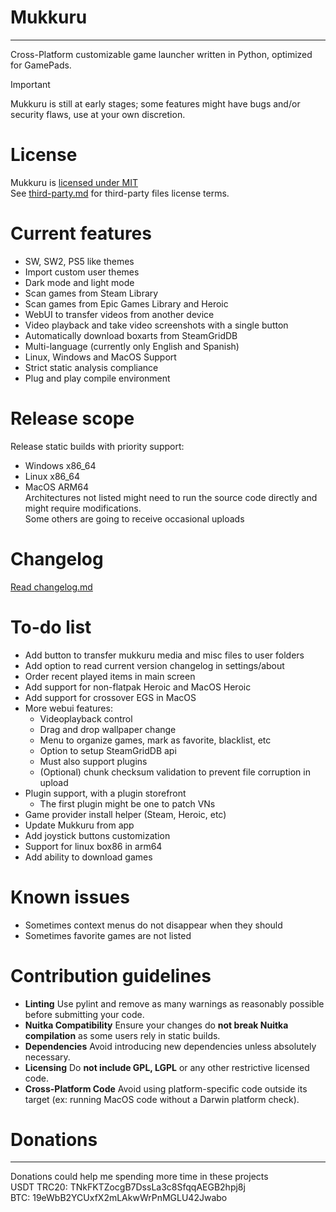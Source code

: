 # Mukkuru
-----------------
Cross-Platform customizable game launcher written in Python, optimized for GamePads.<br/>
> [!IMPORTANT]
> Mukkuru is still at early stages; some features might have bugs and/or security flaws, use at your own discretion.<br/>
# License
Mukkuru is [licensed under MIT](LICENSE)<br/>
See [third-party.md](docs/third-party.md) for third-party files license terms.<br/>

# Current features
- SW, SW2, PS5 like themes<br/>
- Import custom user themes<br/>
- Dark mode and light mode<br/>
- Scan games from Steam Library<br/>
- Scan games from Epic Games Library and Heroic<br/>
- WebUI to transfer videos from another device<br/>
- Video playback and take video screenshots with a single button<br/>
- Automatically download boxarts from SteamGridDB<br/>
- Multi-language (currently only English and Spanish) <br/>
- Linux, Windows and MacOS Support<br/>
- Strict static analysis compliance<br/>
- Plug and play compile environment<br/>

# Release scope
Release static builds with priority support:<br/>
- Windows x86_64<br/>
- Linux x86_64<br/>
- MacOS ARM64<br/>
Architectures not listed might need to run the source code directly and might require modifications.</br>
Some others are going to receive occasional uploads</br>

# Changelog
[Read changelog.md](docs/changelog.md)

# To-do list
- Add button to transfer mukkuru media and misc files to user folders<br/>
- Add option to read current version changelog in settings/about<br/>
- Order recent played items in main screen<br/>
- Add support for non-flatpak Heroic and MacOS Heroic<br/>
- Add support for crossover EGS in MacOS<br/>
- More webui features: <br/>
    - Videoplayback control<br/>
    - Drag and drop wallpaper change <br/>
    - Menu to organize games, mark as favorite, blacklist, etc <br/>
    - Option to setup SteamGridDB api <br/>
    - Must also support plugins <br/>
    - (Optional) chunk checksum validation to prevent file corruption in upload <br/>
- Plugin support, with a plugin storefront<br/>
    - The first plugin might be one to patch VNs<br/>
- Game provider install helper (Steam, Heroic, etc)<br/>
- Update Mukkuru from app<br/>
- Add joystick buttons customization<br/>
- Support for linux box86 in arm64<br/>
- Add ability to download games</br>

# Known issues
- Sometimes context menus do not disappear when they should <br/>
- Sometimes favorite games are not listed <br/>

# Contribution guidelines
- **Linting** Use pylint and remove as many warnings as reasonably possible before submitting your code. <br/>
- **Nuitka Compatibility** Ensure your changes do **not break Nuitka compilation** as some users rely in static builds. <br/>
- **Dependencies** Avoid introducing new dependencies unless absolutely necessary. <br/>
- **Licensing** Do **not include GPL, LGPL** or any other restrictive licensed code. <br/>
- **Cross-Platform Code** Avoid using platform-specific code outside its target (ex: running MacOS code without a Darwin platform check). <br/>

# Donations
---------------
Donations could help me spending more time in these projects<br/>
USDT TRC20: TNkFKTZocgB7DssLa3c8SfqqAEGB2hpj8j<br/>
BTC: 19eWbB2YCUxfX2mLAkwWrPnMGLU42Jwabo<br/>
